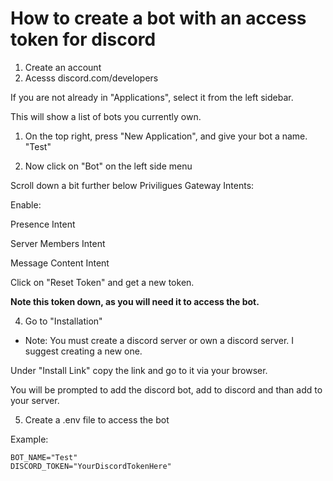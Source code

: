 # How to create a bot with an access token for discord

1. Create an account
2. Acesss discord.com/developers

If you are not already in "Applications", select it from the left sidebar.

This will show a list of bots you currently own.

1. On the top right, press "New Application", and give your bot a name. "Test"

2. Now click on "Bot" on the left side menu

Scroll down a bit further below Priviligues Gateway Intents:

Enable: 

Presence Intent

Server Members Intent

Message Content Intent

Click on "Reset Token" and get a new token.

**Note this token down, as you will need it to access the bot.**

4. Go to "Installation"

* Note: You must create a discord server or own a discord server. I suggest creating a new one.

Under "Install Link" copy the link and go to it via your browser.

You will be prompted to add the discord bot, add to discord and than add to your server.

5. Create a .env file to access the bot

Example:

```
BOT_NAME="Test"
DISCORD_TOKEN="YourDiscordTokenHere"
```